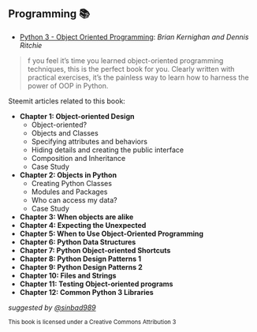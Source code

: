 ## Programming 📚 
- [Python 3 - Object Oriented Programming](https://github.com/valjen/book_collection/blob/master/Programming/Python%203%20-%20Object%20Oriented%20Programming/Python%203%20Object%20Oriented%20Programming%20%5BPhillips%202010-07-26%5D.pdf): *Brian Kernighan and Dennis Ritchie*
>f you feel it’s time you learned object-oriented programming techniques, this is the perfect book for you. Clearly written with practical exercises, it’s the painless way to learn how to harness the power of OOP in Python.

Steemit articles related to this book:

- **Chapter 1: Object-oriented Design**
  - Object-oriented?
  - Objects and Classes
  - Specifying attributes and behaviors
  - Hiding details and creating the public interface
  - Composition and Inheritance
  - Case Study
- **Chapter 2: Objects in Python**
  - Creating Python Classes
  - Modules and Packages
  - Who can access my data? 
  - Case Study
- **Chapter 3: When objects are alike**
- **Chapter 4: Expecting the Unexpected**
- **Chapter 5: When to  Use Object-Oriented Programming**
- **Chapter 6: Python Data Structures**
- **Chapter 7: Python Object-oriented Shortcuts**
- **Chapter 8: Python Design Patterns 1**
- **Chapter 9: Python Design Patterns 2**
- **Chapter 10: Files and Strings**
- **Chapter 11: Testing Object-oriented programs**
- **Chapter 12: Common Python 3 Libraries**




*suggested by [@sinbad989](https://steemit.com/@sinbad989)*



<sub>This book is licensed under a Creative Commons Attribution 3</sub>

